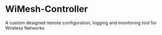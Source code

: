 # WiMesh-Controller
A custom designed remote configuration, logging and monitoring tool for Wireless Networks
